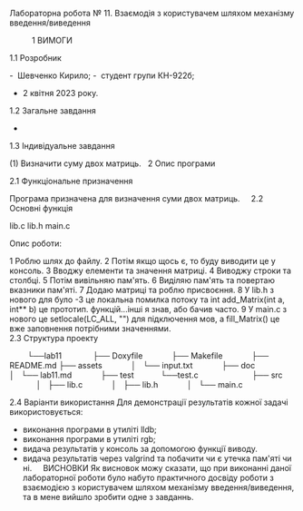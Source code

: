 Лабораторна робота № 11. Взаємодія з користувачем шляхом механізму
введення/виведення

          1 ВИМОГИ 

1.1 Розробник 

-  Шевченко Кирило; 
-  студент групи КН-922б; 
-  2 квітня 2023 року. 

1.2 Загальне завдання 

-

1.3 Індивідуальне завдання 

(1) Визначити суму двох матриць.
 
2 Опис програми

2.1 Функціональне призначення 

Програма призначена для визначення суми двох матриць.  
   
2.2 Основні функція         
 
lib.c   lib.h   main.c

Опис роботи:  

1 Роблю шлях до файлу.
2 Потім якщо щось є, то буду виводити це у консоль. 
3 Вводжу елементи та значення матриці.
4 Виводжу строки та столбці.
5 Потім вивільняю пам'ять.
6 Виділяю пам'ять та повертаю вказники пам'яті.
7 Додаю матриці та роблю присвоєння.
8 У lib.h з нового для було -3 це локальна помилка потоку та int add_Matrix(int a, int** b) це прототип. функцій...інші я знав, або бачив часто.
9 У main.c з нового це setlocale(LC_ALL, "") для підключення мов, а fill_Matrix() це вже заповнення потрібними значеннями. 
   
2.3 Структура проекту 

        └──lab11  
            ├── Doxyfile 
            ├── Makefile 
            ├── README.md 
            ├── assets 
            │   └── input.txt
            ├── doc  
            │   └── lab11.md 
            ├── test
           └──test.c            
            ├── src 
            │   ├── lib.c 
            │   ├── lib.h 
            │   └── main.c 

2.4 Варіанти використання
Для демонстрації результатів кожної задачі використовується:
- виконання програми в утиліті lldb;
- виконання програми в утиліті rgb;
- видача результатів у консоль за допомогою функції виводу.
- видача результатів через valgrind та побачити чи є утечка пам'яті чи ні.
 
 
ВИСНОВКИ 
Як висновок можу сказати, що при виконанні даної лабораторної роботи було набуто практичного досвіду роботи з взаємодією з користувачем шляхом механізму
введення/виведення, та в мене вийшло зробити одне з завданнь.